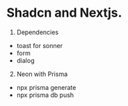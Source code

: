 # Shadcn and Nextjs.
1. Dependencies
  - toast for sonner 
  - form
  - dialog

2. Neon with Prisma
  - npx prisma generate
  - npx prisma db push